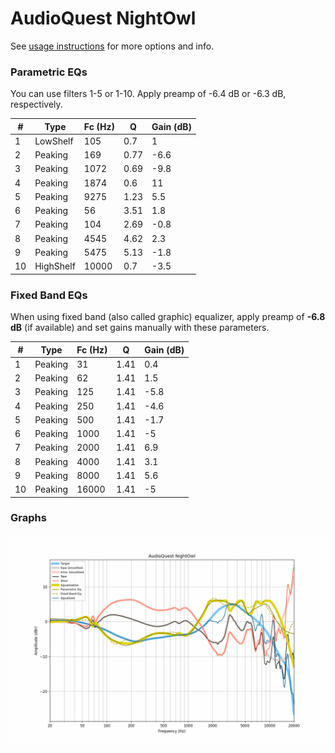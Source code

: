# AudioQuest NightOwl
See [usage instructions](https://github.com/jaakkopasanen/AutoEq#usage) for more options and info.

### Parametric EQs
You can use filters 1-5 or 1-10. Apply preamp of -6.4 dB or -6.3 dB, respectively.

|   # | Type      |   Fc (Hz) |    Q |   Gain (dB) |
|-----|-----------|-----------|------|-------------|
|   1 | LowShelf  |       105 | 0.7  |         1   |
|   2 | Peaking   |       169 | 0.77 |        -6.6 |
|   3 | Peaking   |      1072 | 0.69 |        -9.8 |
|   4 | Peaking   |      1874 | 0.6  |        11   |
|   5 | Peaking   |      9275 | 1.23 |         5.5 |
|   6 | Peaking   |        56 | 3.51 |         1.8 |
|   7 | Peaking   |       104 | 2.69 |        -0.8 |
|   8 | Peaking   |      4545 | 4.62 |         2.3 |
|   9 | Peaking   |      5475 | 5.13 |        -1.8 |
|  10 | HighShelf |     10000 | 0.7  |        -3.5 |

### Fixed Band EQs
When using fixed band (also called graphic) equalizer, apply preamp of **-6.8 dB** (if available) and set gains manually with these parameters.

|   # | Type    |   Fc (Hz) |    Q |   Gain (dB) |
|-----|---------|-----------|------|-------------|
|   1 | Peaking |        31 | 1.41 |         0.4 |
|   2 | Peaking |        62 | 1.41 |         1.5 |
|   3 | Peaking |       125 | 1.41 |        -5.8 |
|   4 | Peaking |       250 | 1.41 |        -4.6 |
|   5 | Peaking |       500 | 1.41 |        -1.7 |
|   6 | Peaking |      1000 | 1.41 |        -5   |
|   7 | Peaking |      2000 | 1.41 |         6.9 |
|   8 | Peaking |      4000 | 1.41 |         3.1 |
|   9 | Peaking |      8000 | 1.41 |         5.6 |
|  10 | Peaking |     16000 | 1.41 |        -5   |

### Graphs
![](./AudioQuest%20NightOwl.png)
